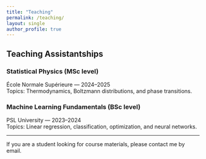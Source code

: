 ```yaml
---
title: "Teaching"
permalink: /teaching/
layout: single
author_profile: true
---
```


## Teaching Assistantships

### Statistical Physics (MSc level)
École Normale Supérieure — 2024–2025  
Topics: Thermodynamics, Boltzmann distributions, and phase transitions.

### Machine Learning Fundamentals (BSc level)
PSL University — 2023–2024  
Topics: Linear regression, classification, optimization, and neural networks.

---

If you are a student looking for course materials, please contact me by email.
